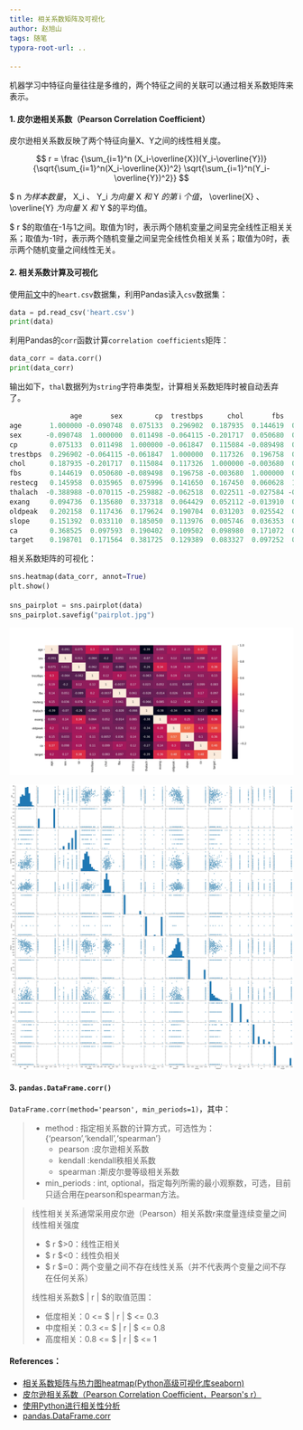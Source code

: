 ```yaml
---
title: 相关系数矩阵及可视化
author: 赵旭山
tags: 随笔
typora-root-url: ..

---
```




机器学习中特征向量往往是多维的，两个特征之间的关联可以通过相关系数矩阵来表示。

#### 1. 皮尔逊相关系数（Pearson Correlation Coefficient）

皮尔逊相关系数反映了两个特征向量X、Y之间的线性相关度。

$$ r = \frac {\sum_{i=1}^n (X_i-\overline{X})(Y_i-\overline{Y})}{\sqrt{\sum_{i=1}^n(X_i-\overline{X})^2} \sqrt{\sum_{i=1}^n(Y_i-\overline{Y})^2}} $$

$ n $为样本数量，$ X_i $、$ Y_i $为向量$ X $和$ Y $的第$ i $个值，$ \overline{X} $、$ \overline{Y} $为向量$ X $和$ Y $的平均值。

$ r $的取值在-1与1之间。取值为1时，表示两个随机变量之间呈完全线性正相关关系；取值为-1时，表示两个随机变量之间呈完全线性负相关关系；取值为0时，表示两个随机变量之间线性无关。

#### 2. 相关系数计算及可视化

使用[前文](https://yuwenxianglong.github.io/2020/04/05/TensorFlow%E4%B9%8B%E7%89%B9%E5%BE%81%E5%A4%84%E7%90%86%E5%92%8Cfeature_column.html)中的`heart.csv`数据集，利用Pandas读入`csv`数据集：

```python
data = pd.read_csv('heart.csv')
print(data)
```

利用Pandas的`corr`函数计算`correlation coefficients`矩阵：

```python
data_corr = data.corr()
print(data_corr)
```

输出如下，`thal`数据列为`string`字符串类型，计算相关系数矩阵时被自动丢弃了。

```python
               age       sex        cp  trestbps      chol       fbs   restecg   thalach     exang   oldpeak     slope        ca    target
age       1.000000 -0.090748  0.075133  0.296902  0.187935  0.144619  0.145958 -0.388988  0.094736  0.202158  0.151392  0.368525  0.198701
sex      -0.090748  1.000000  0.011498 -0.064115 -0.201717  0.050680  0.035965 -0.070115  0.135680  0.117436  0.033110  0.097593  0.171564
cp        0.075133  0.011498  1.000000 -0.061847  0.115084 -0.089498  0.075996 -0.259882  0.337318  0.179624  0.185050  0.190402  0.381725
trestbps  0.296902 -0.064115 -0.061847  1.000000  0.117326  0.196758  0.141650 -0.062518  0.064429  0.190704  0.113976  0.109502  0.129389
chol      0.187935 -0.201717  0.115084  0.117326  1.000000 -0.003680  0.167450  0.022511  0.052112  0.031203  0.005746  0.098980  0.083327
fbs       0.144619  0.050680 -0.089498  0.196758 -0.003680  1.000000  0.060628 -0.027584 -0.013910  0.025542  0.036353  0.171072  0.097252
restecg   0.145958  0.035965  0.075996  0.141650  0.167450  0.060628  1.000000 -0.065701  0.085440  0.115534  0.139777  0.121652  0.126169
thalach  -0.388988 -0.070115 -0.259882 -0.062518  0.022511 -0.027584 -0.065701  1.000000 -0.379367 -0.340969 -0.361260 -0.270660 -0.386459
exang     0.094736  0.135680  0.337318  0.064429  0.052112 -0.013910  0.085440 -0.379367  1.000000  0.278189  0.245470  0.138042  0.361026
oldpeak   0.202158  0.117436  0.179624  0.190704  0.031203  0.025542  0.115534 -0.340969  0.278189  1.000000  0.566642  0.298974  0.475324
slope     0.151392  0.033110  0.185050  0.113976  0.005746  0.036353  0.139777 -0.361260  0.245470  0.566642  1.000000  0.101242  0.359572
ca        0.368525  0.097593  0.190402  0.109502  0.098980  0.171072  0.121652 -0.270660  0.138042  0.298974  0.101242  1.000000  0.476613
target    0.198701  0.171564  0.381725  0.129389  0.083327  0.097252  0.126169 -0.386459  0.361026  0.475324  0.359572  0.476613  1.000000
```

相关系数矩阵的可视化：

```python
sns.heatmap(data_corr, annot=True)
plt.show()

sns_pairplot = sns.pairplot(data)
sns_pairplot.savefig("pairplot.jpg")
```



![](/assets/images/correlationCoefficientsHeatmap202004071446.jpg)



![](/assets/images/correlationCoefficientsPairplot202004071623.jpg)

#### 3. `pandas.DataFrame.corr()`

`DataFrame.corr(method='pearson', min_periods=1)`，其中：

> - method : 指定相关系数的计算方式，可选性为：{‘pearson’,‘kendall’,‘spearman’}      
>   - pearson :皮尔逊相关系数        
>   - kendall :kendall秩相关系数        
>   - spearman :斯皮尔曼等级相关系数        
> - min_periods : int, optional，指定每列所需的最小观察数，可选，目前只适合用在pearson和spearman方法。

> 线性相关关系通常采用皮尔逊（Pearson）相关系数r来度量连续变量之间线性相关强度
>
> - $ r $>0：线性正相关
> - $ r $<0：线性负相关
> - $ r $=0：两个变量之间不存在线性关系（并不代表两个变量之间不存在任何关系）
>
> 线性相关系数$ | r | $的取值范围：
>
> - 低度相关：0 <= $ | r | $ <= 0.3
> - 中度相关：0.3 <= $ | r | $ <= 0.8
> - 高度相关：0.8 <= $ | r | $ <= 1

#### References：

* [相关系数矩阵与热力图heatmap(Python高级可视化库seaborn)](https://blog.csdn.net/cymy001/article/details/79576019)
* [皮尔逊相关系数（Pearson Correlation Coefficient，Pearson's r）](https://www.cnblogs.com/HuZihu/p/10183502.html)
* [使用Python进行相关性分析](https://www.codercto.com/a/26515.html)
* [pandas.DataFrame.corr](https://pandas.pydata.org/pandas-docs/stable/reference/api/pandas.DataFrame.corr.html)

